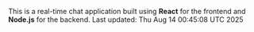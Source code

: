 This is a real-time chat application built using **React** for the frontend and **Node.js** for the backend.
Last updated: Thu Aug 14 00:45:08 UTC 2025
